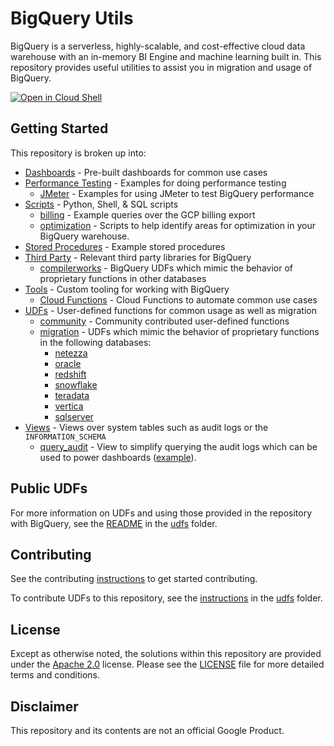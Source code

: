 # BigQuery Utils

BigQuery is a serverless, highly-scalable, and cost-effective cloud data
warehouse with an in-memory BI Engine and machine learning built in. This
repository provides useful utilities to assist you in migration and usage of
BigQuery.

[![Open in Cloud Shell](http://gstatic.com/cloudssh/images/open-btn.svg)](https://console.cloud.google.com/cloudshell/editor?cloudshell_git_repo=https%3A%2F%2Fgithub.com%2FGoogleCloudPlatform%2Fbigquery-utils.git)

## Getting Started

This repository is broken up into:

*   [Dashboards](/dashboards) - Pre-built dashboards for common use cases
*   [Performance Testing](/performance_testing) - Examples for doing performance testing
    *   [JMeter](/performance_testing/jmeter) - Examples for using JMeter to test BigQuery performance
*   [Scripts](/scripts) - Python, Shell, & SQL scripts
    *   [billing](/scripts/billing) - Example queries over the GCP billing
        export
    *   [optimization](/scripts/optimization) - Scripts to help identify areas for optimization in your BigQuery warehouse.
*   [Stored Procedures](/stored_procedures) - Example stored procedures
*   [Third Party](/third_party) - Relevant third party libraries for BigQuery 
    *   [compilerworks](/third_party/compilerworks) - BigQuery UDFs which mimic the behavior of proprietary functions in other databases
*   [Tools](/tools) - Custom tooling for working with BigQuery
    *   [Cloud Functions](/tools/cloud_functions) - Cloud Functions to automate common use cases
*   [UDFs](/udfs) - User-defined functions for common usage as well as migration
    *   [community](/udfs/community) - Community contributed user-defined
        functions
    *   [migration](/udfs/migration) - UDFs which mimic the behavior of
        proprietary functions in the following databases:
        *   [netezza](/udfs/migration/netezza)
        *   [oracle](/udfs/migration/oracle)
        *   [redshift](/udfs/migration/redshift)
        *   [snowflake](/udfs/migration/snowflake)
        *   [teradata](/udfs/migration/teradata)
        *   [vertica](/udfs/migration/vertica)
        *   [sqlserver](/udfs/migration/sqlserver)
*   [Views](/views) - Views over system tables such as audit logs or the
    `INFORMATION_SCHEMA`
    *   [query_audit](/views/audit/query_audit.sql) - View to simplify querying
        the audit logs which can be used to power dashboards
        ([example](https://codelabs.developers.google.com/codelabs/bigquery-pricing-workshop/#0)).


## Public UDFs

For more information on UDFs and using those provided in the repository with
BigQuery, see the [README](/udfs/README.md) in the [udfs](/udfs) folder.

## Contributing

See the contributing [instructions](/CONTRIBUTING.md) to get started
contributing.

To contribute UDFs to this repository, see the
[instructions](/udfs/CONTRIBUTING.md) in the [udfs](/udfs) folder.

## License

Except as otherwise noted, the solutions within this repository are provided under the
[Apache 2.0](https://www.apache.org/licenses/LICENSE-2.0) license. Please see
the [LICENSE](/LICENSE) file for more detailed terms and conditions.

## Disclaimer

This repository and its contents are not an official Google Product.

